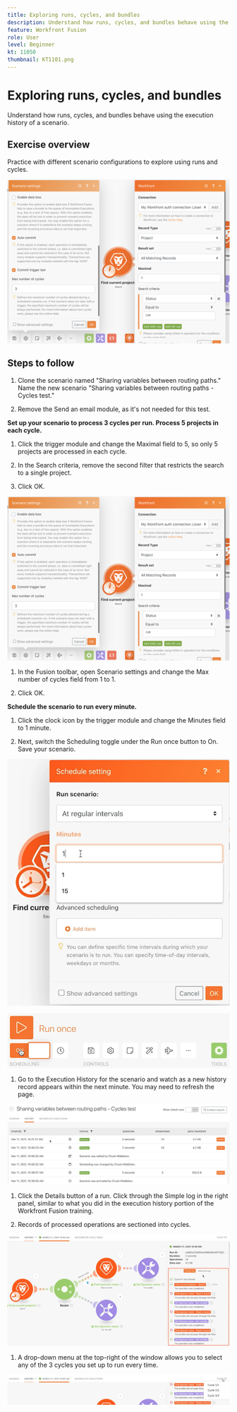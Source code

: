 ```yaml
---
title: Exploring runs, cycles, and bundles
description: Understand how runs, cycles, and bundles behave using the execution history of a scenario.
feature: Workfront Fusion
role: User
level: Beginner
kt: 11050
thumbnail: KT1101.png
---
```


# Exploring runs, cycles, and bundles

Understand how runs, cycles, and bundles behave using the execution history of a scenario.

## Exercise overview

Practice with different scenario configurations to explore using runs and cycles.

![Exploring runs cycles and bundles Image 1](../12-exercises/assets/exploring-runs-cycles-and-bundles-walkthrough-1.png)

## Steps to follow

1. Clone the scenario named "Sharing variables between routing paths." Name the new scenario "Sharing variables between routing paths - Cycles test."

1. Remove the Send an email module, as it's not needed for this test.

**Set up your scenario to process 3 cycles per run. Process 5 projects in each cycle.**

1. Click the trigger module and change the Maximal field to 5, so only 5 projects are processed in each cycle.

1. In the Search criteria, remove the second filter that restricts the search to a single project.

1. Click OK.

![Exploring runs cycles and bundles Image 1](../12-exercises/assets/exploring-runs-cycles-and-bundles-walkthrough-1.png)

1. In the Fusion toolbar, open Scenario settings and change the Max number of cycles field from 1 to 1.

1. Click OK.

**Schedule the scenario to run every minute.**

1. Click the clock icon by the trigger module and change the Minutes field to 1 minute.

1. Next, switch the Scheduling toggle under the Run once button to On. Save your scenario.

![Exploring runs cycles and bundles Image 2](../12-exercises/assets/exploring-runs-cycles-and-bundles-walkthrough-2.png)

![Exploring runs cycles and bundles Image 3](../12-exercises/assets/exploring-runs-cycles-and-bundles-walkthrough-3.png)

1. Go to the Execution History for the scenario and watch as a new history record appears within the next minute. You may need to refresh the page.

![Exploring runs cycles and bundles Image 1](../12-exercises/assets/exploring-runs-cycles-and-bundles-walkthrough-4.png)

1. Click the Details button of a run. Click through the Simple log in the right panel, similar to what you did in the execution history portion of the Workfront Fusion training.

1. Records of processed operations are sectioned into cycles.

![Exploring runs cycles and bundles Image 5](../12-exercises/assets/exploring-runs-cycles-and-bundles-walkthrough-5.png)

1. A drop-down menu at the top-right of the window allows you to select any of the 3 cycles you set up to run every time.

![Exploring runs cycles and bundles Image 6](../12-exercises/assets/exploring-runs-cycles-and-bundles-walkthrough-6.png)
